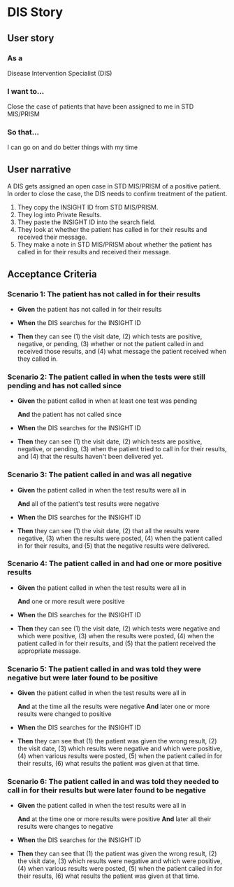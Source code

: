 
# DIS Story

## User story

### As a
Disease Intervention Specialist (DIS)

### I want to...
Close the case of patients that have been assigned to me in STD MIS/PRISM

### So that...
I can go on and do better things with my time

## User narrative
A DIS gets assigned an open case in STD MIS/PRISM of a positive patient. In order to close the case, the DIS needs to confirm treatment of the patient.

1. They copy the INSIGHT ID from STD MIS/PRISM.
1. They log into Private Results.
1. They paste the INSIGHT ID into the search field.
1. They look at whether the patient has called in for their results and received their message.
1. They make a note in STD MIS/PRISM about whether the patient has called in for their results and received their message. 

## Acceptance Criteria

### Scenario 1: The patient has not called in for their results

+ **Given** the patient has not called in for their results

+ **When** the DIS searches for the INSIGHT ID
+ **Then** they can see (1) the visit date, (2) which tests are positive, negative, or pending, (3) whether or not the patient called in and received those results, and (4) what message the patient received when they called in.

### Scenario 2: The patient called in when the tests were still pending and has not called since

+ **Given** the patient called in when at least one test was pending

  **And** the patient has not called since
+ **When** the DIS searches for the INSIGHT ID
+ **Then** they can see (1) the visit date, (2) which tests are positive, negative, or pending, (3) when the patient tried to call in for their results, and (4) that the results haven't been delivered yet.

### Scenario 3: The patient called in and was all negative

+ **Given** the patient called in when the test results were all in

  **And** all of the patient's test results were negative
+ **When** the DIS searches for the INSIGHT ID
+ **Then** they can see (1) the visit date, (2) that all the results were negative, (3) when the results were posted, (4) when the patient called in for their results, and (5) that the negative results were delivered.

### Scenario 4: The patient called in and had one or more positive results

+ **Given** the patient called in when the test results were all in

  **And** one or more result were positive
+ **When** the DIS searches for the INSIGHT ID
+ **Then** they can see (1) the visit date, (2) which tests were negative and which were positive, (3) when the results were posted, (4) when the patient called in for their results, and (5) that the patient received the appropriate message.

### Scenario 5: The patient called in and was told they were negative but were later found to be positive

+ **Given** the patient called in when the test results were all in

  **And** at the time all the results were negative
  **And** later one or more results were changed to positive
+ **When** the DIS searches for the INSIGHT ID
+ **Then** they can see that (1) the patient was given the wrong result, (2) the visit date, (3) which results were negative and which were positive, (4) when various results were posted, (5) when the patient called in for their results, (6) what results the patient was given at that time.

### Scenario 6: The patient called in and was told they needed to call in for their results but were later found to be negative

+ **Given** the patient called in when the test results were all in

  **And** at the time one or more results were positive
  **And** later all their results were changes to negative
+ **When** the DIS searches for the INSIGHT ID
+ **Then** they can see that (1) the patient was given the wrong result, (2) the visit date, (3) which results were negative and which were positive, (4) when various results were posted, (5) when the patient called in for their results, (6) what results the patient was given at that time.

